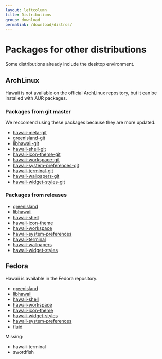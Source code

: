 ```yaml
---
layout: leftcolumn
title: Distributions
group: download
permalink: /download/distros/
---
```


# Packages for other distributions

Some distributions already include the desktop environment.

## ArchLinux

Hawaii is not available on the official ArchLinux repository,
but it can be installed with AUR packages.

### Packages from git master

We reccomend using these packages because they are more updated.

* [hawaii-meta-git](https://aur.archlinux.org/packages/hawaii-meta-git/)
* [greenisland-git](https://aur.archlinux.org/packages/greenisland-git/)
* [libhawaii-git](https://aur.archlinux.org/packages/libhawaii-git/)
* [hawaii-shell-git](https://aur.archlinux.org/packages/hawaii-shell-git/)
* [hawaii-icon-theme-git](https://aur.archlinux.org/packages/hawaii-icon-theme-git/)
* [hawaii-workspace-git](https://aur.archlinux.org/packages/hawaii-workspace-git/)
* [hawaii-system-preferences-git](https://aur.archlinux.org/packages/hawaii-system-preferences-git/)
* [hawaii-terminal-git](https://aur.archlinux.org/packages/hawaii-terminal-git/)
* [hawaii-wallpapers-git](https://aur.archlinux.org/packages/hawaii-wallpapers-git/)
* [hawaii-widget-styles-git](https://aur.archlinux.org/packages/hawaii-widget-styles-git/)

### Packages from releases

* [greenisland](https://aur.archlinux.org/packages/greenisland/)
* [libhawaii](https://aur.archlinux.org/packages/libhawaii/)
* [hawaii-shell](https://aur.archlinux.org/packages/hawaii-shell/)
* [hawaii-icon-theme](https://aur.archlinux.org/packages/hawaii-icon-theme/)
* [hawaii-workspace](https://aur.archlinux.org/packages/hawaii-workspace/)
* [hawaii-system-preferences](https://aur.archlinux.org/packages/hawaii-system-preferences/)
* [hawaii-terminal](https://aur.archlinux.org/packages/hawaii-terminal/)
* [hawaii-wallpapers](https://aur.archlinux.org/packages/hawaii-wallpapers/)
* [hawaii-widget-styles](https://aur.archlinux.org/packages/hawaii-widget-styles/)

## Fedora

Hawaii is available in the Fedora repository.

* [greenisland](https://apps.fedoraproject.org/packages/greenisland)
* [libhawaii](https://apps.fedoraproject.org/packages/libhawaii)
* [hawaii-shell](https://apps.fedoraproject.org/packages/hawaii-shell)
* [hawaii-workspace](https://apps.fedoraproject.org/packages/hawaii-workspace)
* [hawaii-icon-theme](https://apps.fedoraproject.org/packages/hawaii-icon-theme)
* [hawaii-widget-styles](https://apps.fedoraproject.org/packages/hawaii-widget-styles)
* [hawaii-system-preferences](https://apps.fedoraproject.org/packages/hawaii-system-preferences)
* [fluid](https://apps.fedoraproject.org/packages/fluid)

Missing:

* hawaii-terminal
* swordfish
